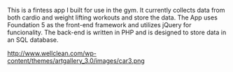 This is a fintess app I built for use in the gym. It currently collects data from both cardio and weight lifting workouts and store the data. The App uses Foundation 5 as the front-end framework and utilizes jQuery for funcionality. The back-end is written in PHP and is designed to store data in an SQL database.  

http://www.wellclean.com/wp-content/themes/artgallery_3.0/images/car3.png
